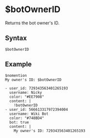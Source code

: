 # $botOwnerID
Returns the bot owner's ID.

## Syntax
```
$botOwnerID
```

## Example
```
$nomention
My owner's ID: $botOwnerID
```

``` discord yaml
- user_id: 729343563401265193
  username: Nicky
  color: "#EE7908"
  content: |
    !botOwnerID
- user_id: 566613317972394004
  username: Wiki Bot
  color: "#748BD4"
  bot: true
  content: |
    My owner's ID: 729343563401265193
```
